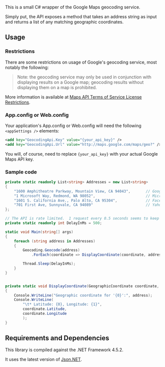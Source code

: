 This is a small C# wrapper of the Google Maps geocoding service.

Simply put, the API exposes a method that takes an address string as input and returns a list of any matching geographic coordinates.

## Usage

### Restrictions

There are some restrictions on usage of Google's geocoding service, most notably the following:

> Note: the geocoding service may only be used in conjunction with displaying results on a Google map; geocoding results without displaying them on a map is prohibited.

More information is available at [Maps API Terms of Service License Restrictions](https://developers.google.com/maps/terms?csw=1#section_10_12).

### App.config or Web.config

Your application's App.config or Web.config will need the following `<appSettings />` elements:

```xml
<add key="GeocodingApi.Key" value="{your_api_key}" />
<add key="GeocodingApi.Url" value="http://maps.google.com/maps/geo?" />
```

You will, of course, need to replace `{your_api_key}` with your actual Google Maps API key.

### Sample code

```csharp
private static readonly List<string> Addresses = new List<string>
{
    "1600 Amphitheatre Parkway, Mountain View, CA 94043",       // Google
    "1 Microsoft Way, Redmond, WA 98052",                       // Microsoft
    "1601 S. California Ave., Palo Alto, CA 95304",             // Facebook
    "701 First Ave, Sunnyvale, CA 94089"                        // Yahoo
};

// The API is rate limited.  1 request every 0.5 seconds seems to keep Google happy.
private static readonly int DelayInMs = 500;

static void Main(string[] args)
{
    foreach (string address in Addresses)
    {
        Geocoding.Geocode(address)
            .ForEach(coordinate => DisplayCoordinate(coordinate, address));

        Thread.Sleep(DelayInMs);
    }
}


private static void DisplayCoordinate(GeographicCoordinate coordinate, string address)
{
    Console.WriteLine("Geographic coordinate for '{0}':", address);
    Console.WriteLine(
        "\t* Latitude: {0}, Longitude: {1}",
        coordinate.Latitude,
        coordinate.Longitude
        );
}
```

## Requirements and Dependencies

This library is compiled against the .NET Framework 4.5.2.

It uses the latest version of [Json.NET](https://github.com/JamesNK/Newtonsoft.Json).